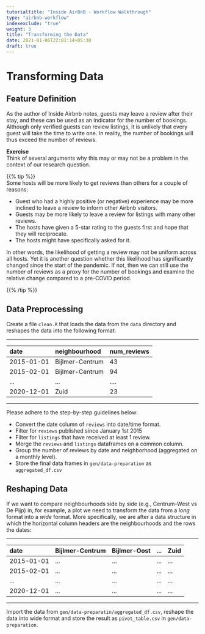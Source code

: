 ```yaml
---
tutorialtitle: "Inside AirBnB - Workflow Walkthrough"
type: "airbnb-workflow"
indexexclude: "true"
weight: 3
title: "Transforming the Data"
date: 2021-01-06T22:01:14+05:30
draft: true
---
```


# Transforming Data
## Feature Definition

As the author of Inside Airbnb notes, guests may leave a review after their stay, and these can be used as an indicator for the number of bookings. Although only verified guests can review listings, it is unlikely that every guest will take the time to write one. In reality, the number of bookings will thus exceed the number of reviews. 

**Exercise**  
Think of several arguments why this may or may not be a problem in the context of our research question.   

{{% tip %}}  
Some hosts will be more likely to get reviews than others for a couple of reasons:

* Guest who had a highly positive (or negative) experience may be more inclined to leave a review to inform other Airbnb visitors.
* Guests may be more likely to leave a review for listings with many other reviews.
* The hosts have given a 5-star rating to the guests first and hope that they will reciprocate.
* The hosts might have specifically asked for it.

In other words, the likelihood of getting a review may not be uniform across all hosts. Yet it is another question whether this likelihood has significantly changed since the start of the pandemic. If not, then we can still use the number of reviews as a proxy for the number of bookings and examine the relative change compared to a pre-COVID period.

{{% /tip %}}  

## Data Preprocessing
 
Create a file `clean.R` that loads the data from the `data` directory and reshapes the data into the following format: 

---
| date | neighbourhood | num_reviews |
| :---- | :---- | :---- |
| 2015-01-01 | Bijlmer-Centrum | 43 | 
| 2015-02-01 | Bijlmer-Centrum | 94 | 
| ... | ... | .... | 
| 2020-12-01 | Zuid | 23 |      

--- 
 
Please adhere to the step-by-step guidelines below:  

* Convert the date column of `reviews` into date/time format.
* Filter for `reviews` published since January 1st 2015
* Filter for `listings` that have received at least 1 review.
* Merge the `reviews` and `listings` dataframes on a common column.
* Group the number of reviews by date and neighborhood (aggregated on a monthly level). 
* Store the final data frames in `gen/data-preparation` as `aggregated_df.csv`


## Reshaping Data

If we want to compare neighbourhoods side by side (e.g., Centrum-West vs De Pijp) in, for example, a plot we need to transform the data from a *long* format into a *wide* format. More specifically, we are after a data structure in which the horizontal column headers are the neighbourhoods and the rows the dates:

---
| date | Bijlmer-Centrum | Bijlmer-Oost | ... | Zuid | 
| :--- | :--- |:--- |:--- | :--- |
| 2015-01-01 | ... | ... | ... | ... |
| 2015-02-01 | ... | ... | ... | ... |
| ... | ... | ... | ... | ... |
| 2020-12-01 | ... | ... | ... | ... |
---


Import the data from `gen/data-preparatin/aggregated_df.csv`, reshape the data into wide format and store the result as `pivot_table.csv` in `gen/data-preparation`. 